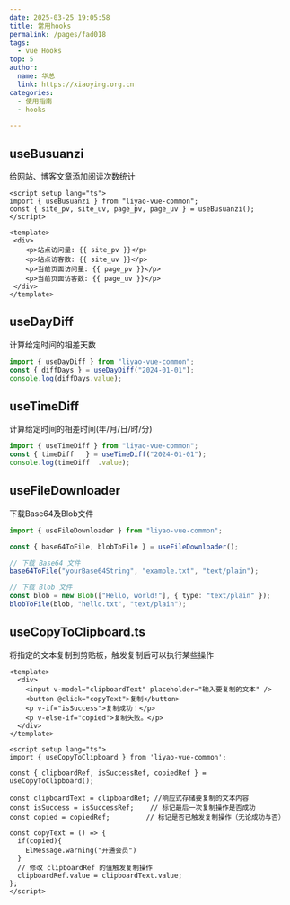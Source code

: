 ```yaml
---
date: 2025-03-25 19:05:58
title: 常用hooks
permalink: /pages/fad018
tags:
  - vue Hooks
top: 5
author:
  name: 华总
  link: https://xiaoying.org.cn
categories:
  - 使用指南
  - hooks

---
```






## useBusuanzi

给网站、博客文章添加阅读次数统计

```vue
<script setup lang="ts">
import { useBusuanzi } from "liyao-vue-common";
const { site_pv, site_uv, page_pv, page_uv } = useBusuanzi();
</script>

<template>
 <div>
    <p>站点访问量: {{ site_pv }}</p>
    <p>站点访客数: {{ site_uv }}</p>
    <p>当前页面访问量: {{ page_pv }}</p>
    <p>当前页面访客数: {{ page_uv }}</p>
 </div>
</template>
```

## useDayDiff

计算给定时间的相差天数

```typescript
import { useDayDiff } from "liyao-vue-common";
const { diffDays } = useDayDiff("2024-01-01");
console.log(diffDays.value); 

```

## useTimeDiff

计算给定时间的相差时间(年/月/日/时/分)

```typescript
import { useTimeDiff } from "liyao-vue-common";
const { timeDiff   } = useTimeDiff("2024-01-01");
console.log(timeDiff  .value); 
```

## useFileDownloader

下载Base64及Blob文件

```typescript
import { useFileDownloader } from "liyao-vue-common";

const { base64ToFile, blobToFile } = useFileDownloader();

// 下载 Base64 文件
base64ToFile("yourBase64String", "example.txt", "text/plain");

// 下载 Blob 文件
const blob = new Blob(["Hello, world!"], { type: "text/plain" });
blobToFile(blob, "hello.txt", "text/plain");

```

## useCopyToClipboard.ts

将指定的文本复制到剪贴板，触发复制后可以执行某些操作

```vue
<template>
  <div>
    <input v-model="clipboardText" placeholder="输入要复制的文本" />
    <button @click="copyText">复制</button>
    <p v-if="isSuccess">复制成功！</p>
    <p v-else-if="copied">复制失败。</p>
  </div>
</template>

<script setup lang="ts">
import { useCopyToClipboard } from 'liyao-vue-common';

const { clipboardRef, isSuccessRef, copiedRef } = useCopyToClipboard();

const clipboardText = clipboardRef; //响应式存储要复制的文本内容
const isSuccess = isSuccessRef;    // 标记最后一次复制操作是否成功
const copied = copiedRef;         // 标记是否已触发复制操作（无论成功与否）

const copyText = () => {
  if(copied){
    ElMessage.warning("开通会员")
  }
  // 修改 clipboardRef 的值触发复制操作
  clipboardRef.value = clipboardText.value;
};
</script>
```

